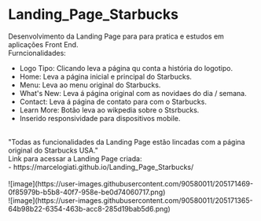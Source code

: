 # Landing_Page_Starbucks

Desenvolvimento da Landing Page para para pratica e estudos em aplicações Front End.<br>
Furncionalidades:<br>
- Logo Tipo: Clicando leva a página qu conta a história do logotipo.<br>
- Home: Leva a página inicial e principal do Starbucks.<br>
- Menu: Leva ao menu original do Starbucks.<br>
- What's New: Leva á página original com as novidaes do dia / semana.<br>
- Contact: Leva á página de contato para com o Starbucks.<br>
- Learn More: Botão leva ao wikpedia sobre o Stsrbucks.<br>
- Inserido responsividade para dispositivos mobile.
<br>
"Todas as funcionalidades da Landing Page estão lincadas com a página original do Starbucks USA."<br>
  Link para acessar a Landing Page criada:<br>
  - https://marcelogiati.github.io/Landing_Page_Starbucks/  
 <br>
 <br>
![image](https://user-images.githubusercontent.com/90580011/205171469-0f85979b-b5b8-40f7-958e-be0d74060717.png)<br>
![image](https://user-images.githubusercontent.com/90580011/205171365-64b98b22-6354-463b-acc8-285d19bab5d6.png)

